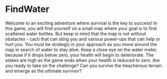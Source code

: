 # FindWater
Welcome to an exciting adventure where survival is the key to success! In this game, you will find yourself on a small map where your goal is to find scattered water bottles. But keep in mind that the map is not without obstacles - cacti that can sting you and various power-ups that can help or hurt you. You must be strategic in your approach as you move around the map in search of water to stay alive. Keep a close eye on the water meter, because if it drops below zero, your health will begin to deteriorate. The stakes are high as the game ends when your health is reduced to zero. Are you ready to take on the challenge? Can you survive the treacherous terrain and emerge as the ultimate survivor?
